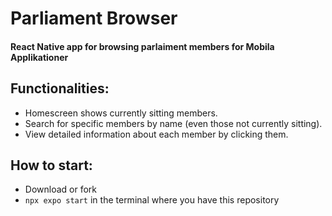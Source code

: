 # Parliament Browser

#### React Native app for browsing parlaiment members for Mobila Applikationer
## Functionalities:

- Homescreen shows currently sitting members.
- Search for specific members by name (even those not currently sitting).
- View detailed information about each member by clicking them.

## How to start:

- Download or fork
- ```npx expo start``` in the terminal where you have this repository
